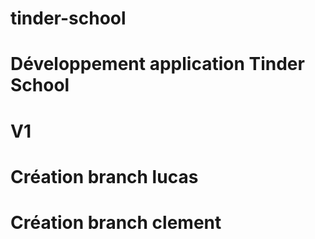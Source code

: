 # tinder-school

# Développement application Tinder School 
# V1
# Création branch lucas
# Création branch clement
